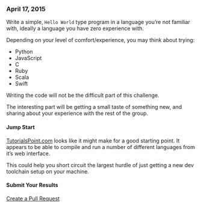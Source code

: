 ### April 17, 2015

Write a simple, `Hello World` type program in a language you’re not familiar
with, ideally a language you have zero experience with.

Depending on your level of comfort/experience, you may think about trying:

 * Python
 * JavaScript
 * C
 * Ruby
 * Scala
 * Swift

Writing the code will not be the difficult part of this challenge.

The interesting part will be getting a small taste of something new, and sharing
about your experience with the rest of the group.

#### Jump Start

[TutorialsPoint.com](http://www.tutorialspoint.com/codingground.htm) looks like
it might make for a good starting point. It appears to be able to compile and
run a number of different languages from it’s web interface.

This could help you short circuit the largest hurdle of just getting a new dev
toolchain setup on your machine.

#### Submit Your Results
[Create a Pull Request](https://github.com/AICSC/Coding-Challenges/new/master/2015/04-17/)
